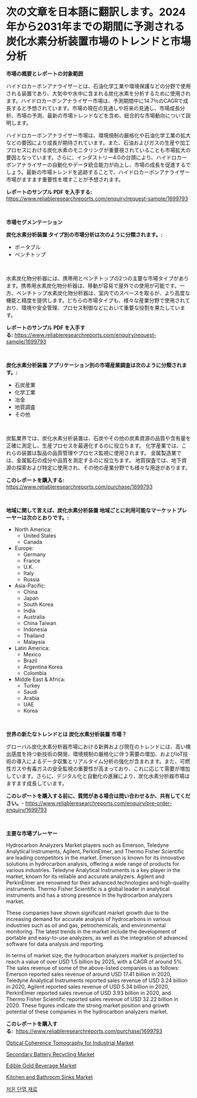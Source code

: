 <p><h1>次の文章を日本語に翻訳します。2024年から2031年までの期間に予測される炭化水素分析装置市場のトレンドと市場分析</h1></p><p><strong>市場の概要とレポートの対象範囲</strong></p>
<p><p>ハイドロカーボンアナライザーとは、石油化学工業や環境保護などの分野で使用される装置であり、大気中や水中に含まれる炭化水素を分析するために使用されます。ハイドロカーボンアナライザー市場は、予測期間中に14.7％のCAGRで成長すると予想されています。市場の現在の見通しや将来の見通し、市場成長分析、市場の予測、最新の市場トレンドなどを含め、総合的な市場動向について説明します。</p><p>ハイドロカーボンアナライザー市場は、環境規制の厳格化や石油化学工業の拡大などの要因により成長が期待されています。また、石油およびガスの生産や加工プロセスにおける炭化水素のモニタリングが重要視されていることも市場拡大の要因となっています。さらに、インダストリー4.0の台頭により、ハイドロカーボンアナライザーの自動化やデータ統合能力が向上し、市場の成長を促進するでしょう。最新の市場トレンドを追跡することで、ハイドロカーボンアナライザー市場がますます重要性を増すことが予想されます。</p></p>
<p><strong>レポートのサンプル PDF を入手する:</strong> <a href="https://www.reliableresearchreports.com/enquiry/request-sample/1699793">https://www.reliableresearchreports.com/enquiry/request-sample/1699793</a></p>
<p>&nbsp;</p>
<p><strong>市場セグメンテーション</strong></p>
<p><strong>炭化水素分析装置 タイプ別の市場分析は次のように分類されます。:</strong></p>
<p><ul><li>ポータブル</li><li>ベンチトップ</li></ul></p>
<p>&nbsp;</p>
<p><p>水素炭化物分析器には、携帯用とベンチトップの2つの主要な市場タイプがあります。携帯用水素炭化物分析器は、移動が容易で屋外での使用が可能です。一方、ベンチトップ水素炭化物分析器は、室内でのスペースを取るが、より高度な機能と精度を提供します。どちらの市場タイプも、様々な産業分野で使用されており、環境や安全管理、プロセス制御などにおいて重要な役割を果たしています。</p></p>
<p><strong>レポートのサンプル PDF を入手する:</strong>&nbsp;<a href="https://www.reliableresearchreports.com/enquiry/request-sample/1699793">https://www.reliableresearchreports.com/enquiry/request-sample/1699793</a></p>
<p>&nbsp;</p>
<p><strong> 炭化水素分析装置 アプリケーション別の市場産業調査は次のように分類されます。:</strong></p>
<p><ul><li>石炭産業</li><li>化学工業</li><li>冶金</li><li>地質調査</li><li>その他</li></ul></p>
<p>&nbsp;</p>
<p><p>炭鉱業界では、炭化水素分析装置は、石炭やその他の炭素資源の品質や含有量を正確に測定し、生産プロセスを最適化するのに役立ちます。 化学産業では、これらの装置は製品の品質管理やプロセス監視に使用されます。 金属製造業では、金属鉱石の成分や品質を測定するのに役立ちます。 地質探査では、地下資源の探索および特定に使用され、その他の産業分野でも様々な用途があります。</p></p>
<p><strong>このレポートを購入する:</strong>&nbsp; <a href="https://www.reliableresearchreports.com/purchase/1699793">https://www.reliableresearchreports.com/purchase/1699793</a></p>
<p>&nbsp;</p>
<p><strong>地域に関して言えば、炭化水素分析装置 地域ごとに利用可能なマーケットプレーヤーは次のとおりです。:</strong></p>
<p><ul>
    <li>
        North America:
        <ul>
            <li>United States</li>
            <li>Canada</li>
        </ul>
    </li>
    <li>
        Europe:
        <ul>
            <li>Germany</li>
            <li>France</li>
            <li>U.K.</li>
            <li>Italy</li>
            <li>Russia</li>
        </ul>
    </li>
    <li>
        Asia-Pacific:
        <ul>
            <li>China</li>
            <li>Japan</li>
            <li>South Korea</li>
            <li>India</li>
            <li>Australia</li>
            <li>China Taiwan</li>
            <li>Indonesia</li>
            <li>Thailand</li>
            <li>Malaysia</li>
        </ul>
    </li>
    <li>
        Latin America:
        <ul>
            <li>Mexico</li>
            <li>Brazil</li>
            <li>Argentina Korea</li>
            <li>Colombia</li>
        </ul>
    </li>
    <li>
        Middle East & Africa:
        <ul>
            <li>Turkey</li>
            <li>Saudi</li>
            <li>Arabia</li>
            <li>UAE</li>
            <li>Korea</li>
        </ul>
    </li>
    </ul></p>
<p>&nbsp;</p>
<p><strong>世界の新たなトレンドとは 炭化水素分析装置 市場？</strong></p>
<p><p>グローバル炭化水素分析器市場における新興および現在のトレンドには、高い検出感度を持つ新技術の開発、環境規制の厳格化に伴う需要の増加、およびIoT技術の導入によるデータ収集とリアルタイム分析の強化が含まれます。また、可燃性ガスや有毒ガスの安全監視の重要性が高まっており、これに応じて需要が増加しています。さらに、デジタル化と自動化の進展により、炭化水素分析器市場はますます成長しています。</p></p>
<p><strong>このレポートを購入する前に、質問がある場合は問い合わせるか、共有してください。</strong>- <a href="https://www.reliableresearchreports.com/enquiry/pre-order-enquiry/1699793">https://www.reliableresearchreports.com/enquiry/pre-order-enquiry/1699793</a></p>
<p>&nbsp;</p>
<p><strong>主要な市場プレーヤー</strong></p>
<p><p>Hydrocarbon Analyzers Market players such as Emerson, Teledyne Analytical Instruments, Agilent, PerkinElmer, and Thermo Fisher Scientific are leading competitors in the market. Emerson is known for its innovative solutions in hydrocarbon analysis, offering a wide range of products for various industries. Teledyne Analytical Instruments is a key player in the market, known for its reliable and accurate analyzers. Agilent and PerkinElmer are renowned for their advanced technologies and high-quality instruments. Thermo Fisher Scientific is a global leader in analytical instruments and has a strong presence in the hydrocarbon analyzers market.</p><p>These companies have shown significant market growth due to the increasing demand for accurate analysis of hydrocarbons in various industries such as oil and gas, petrochemicals, and environmental monitoring. The latest trends in the market include the development of portable and easy-to-use analyzers, as well as the integration of advanced software for data analysis and reporting.</p><p>In terms of market size, the hydrocarbon analyzers market is projected to reach a value of over USD 1.5 billion by 2025, with a CAGR of around 5%. The sales revenue of some of the above-listed companies is as follows: Emerson reported sales revenue of around USD 17.41 billion in 2020, Teledyne Analytical Instruments reported sales revenue of USD 3.24 billion in 2020, Agilent reported sales revenue of USD 5.34 billion in 2020, PerkinElmer reported sales revenue of USD 3.93 billion in 2020, and Thermo Fisher Scientific reported sales revenue of USD 32.22 billion in 2020. These figures indicate the strong market position and growth potential of these companies in the hydrocarbon analyzers market.</p></p>
<p><strong>このレポートを購入する:</strong>&nbsp;&nbsp;<a href="https://www.reliableresearchreports.com/purchase/1699793">https://www.reliableresearchreports.com/purchase/1699793</a></p>
<p><p><a href="https://eight-handstand-8fb.notion.site/Optical-Coherence-Tomography-for-Industrial-Market-Analysis-Examines-its-Scope-on-Growth-Opportuniti-407976879ee241c6ace041decb77dc76">Optical Coherence Tomography for Industrial Market</a></p><p><a href="https://github.com/CliffMedina6/Market-Research-Report-List-3/blob/main/secondary-battery-recycling-market.md">Secondary Battery Recycling Market</a></p><p><a href="https://skillful-vermicelli-b89.notion.site/Edible-Gold-Beverage-Market-Size-and-Growth-Market-Segmentation-Regional-and-Country-Breakdowns-a-ec1c7f51bc01462d9e1bbca2d7fc54d3">Edible Gold Beverage Market</a></p><p><a href="https://issuu.com/reportprime-2/docs/kitchen-and-bathroom-sinks-market-size-2030.pptx">Kitchen and Bathroom Sinks Market</a></p><p><a href="https://github.com/oajzkywllm460/Market-Research-Report-List-1/blob/main/5183619190958.md">저온 단열 재료</a></p></p>